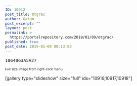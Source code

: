 ```yaml
---
ID: 10912
post_title: Otgrac
author: Gatun
post_excerpt: ""
layout: post
permalink: >
  https://portalrepository.com/2019/01/09/otgrac/
published: true
post_date: 2019-01-09 00:13:08
---
```

<pre>1064063A5A27</pre>
<span style="font-size: 8pt">Full size image from right-click menu</span>

[gallery type="slideshow" size="full" ids="10916,10917,10918"]

&nbsp;